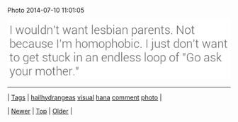 <!--
title: Photo 2014-07-10 11
date: 2020-06-28T15:27:00.345Z
tags: hailhydrangeas, visual, hana, comment, photo
-->


Photo 2014-07-10 11:01:05

![](91344936084-0.png)

<!--BOTTOM-POST-NAVIGATION-->
---

| [Tags](tags.md) | [hailhydrangeas](tag-hailhydrangeas.md) [visual](tag-visual.md) [hana](tag-hana.md) [comment](tag-comment.md) [photo](tag-photo.md) |

| [Newer](91334342164.md) | [Top](index.md) | [Older](91357490929.md) |